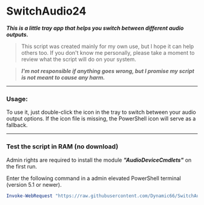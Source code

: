 # SwitchAudio24

***This is a little tray app that helps you switch between different audio outputs.***


> This script was created mainly for my own use, but I hope it can help others too.
> If you don't know me personally, please take a moment to review what the script will do on your system.

> ***I'm not responsible if anything goes wrong, but I promise my script is not meant to cause any harm.***

---

### Usage: 

To use it, just double-click the icon in the tray to switch between your audio output options.
If the icon file is missing, the PowerShell icon will serve as a fallback.



---

### Test the script in RAM (no download)

Admin rights are required to install the module ***"AudioDeviceCmdlets"*** on the first run.

Enter the following command in a admin elevated PowerShell terminal (version 5.1 or newer).

```Powershell
Invoke-WebRequest "https://raw.githubusercontent.com/Dynamic66/SwitchAudio24/refs/heads/main/SwitchAudio24.ps1" | Invoke-Expression  
```

